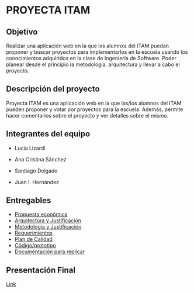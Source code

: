 # PROYECTA ITAM

## Objetivo

Realizar una aplicación web en la que lxs alumnxs del ITAM puedan proponer y buscar proyectos para implementarlos en la escuela usando los conocimientos adquiridos en la clase de Ingeniería de Software. Poder planear desde el principio la metodología, arquitectura y llevar a cabo el proyecto.

## Descripción del proyecto

Proyecta ITAM es una aplicación web en la que las/los alumnos del ITAM pueden proponer y votar por proyectos para la escuela. Además, permite hacer comentarios sobre el proyecto y ver detalles sobre el mismo.

## Integrantes del equipo

- Lucia Lizardi

- Ana Cristina Sánchez

- Santiago Delgado

- Juan I. Hernández

## Entregables
- [Propuesta económica](https://github.com/Ingenieria-de-Software-2021-ITAM/LaChaviza-ProyectoFinal/blob/main/Propuesta.md)
- [Arquitectura y Justificación](https://github.com/Ingenieria-de-Software-2021-ITAM/LaChaviza-ProyectoFinal/blob/main/Arquitectura%20y%20Justificaci%C3%B3n.md)
- [Metodología y Justificación](https://github.com/Ingenieria-de-Software-2021-ITAM/LaChaviza-ProyectoFinal/blob/main/Metodolog%C3%ADaYJustificacion.md)
- [Requerimientos](https://github.com/Ingenieria-de-Software-2021-ITAM/LaChaviza-ProyectoFinal/blob/main/Requerimientos.md)
- [Plan de Calidad](https://github.com/Ingenieria-de-Software-2021-ITAM/LaChaviza-ProyectoFinal/blob/main/Plan%20de%20calidad.md) 
- [Código/prototipo](https://github.com/Ingenieria-de-Software-2021-ITAM/LaChaviza-ProyectoFinal/blob/main/C%C3%B3digo.md)
- [Documentación para replicar](https://github.com/Ingenieria-de-Software-2021-ITAM/LaChaviza-ProyectoFinal/blob/main/DocReplica.md)
## Presentación Final
[Link](https://www.canva.com/design/DAEwyo-CxgI/AWOiPKjdOKHax09FQDH7Gw/view?utm_content=DAEwyo-CxgI&utm_campaign=designshare&utm_medium=link&utm_source=sharebutton)









